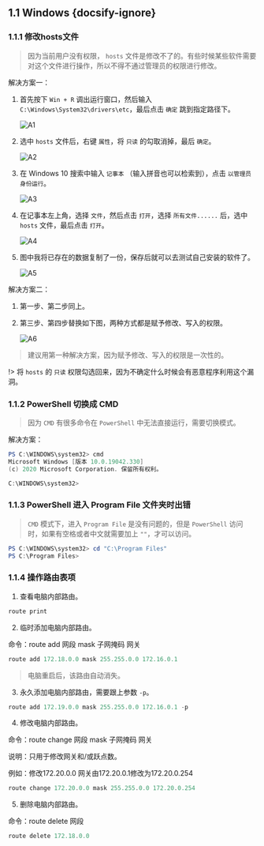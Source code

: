 ## 1.1 Windows {docsify-ignore}

### 1.1.1 修改hosts文件

> 因为当前用户没有权限， `hosts` 文件是修改不了的。有些时候某些软件需要对这个文件进行操作，所以不得不通过管理员的权限进行修改。

解决方案一：

1. 首先按下 `Win + R` 调出运行窗口，然后输入 `C:\Windows\System32\drivers\etc`，最后点击 `确定` 跳到指定路径下。

   ![A1](../images/A1.png)

2. 选中 `hosts` 文件后，右键 `属性`，将 `只读` 的勾取消掉，最后 `确定`。

   ![A2](../images/A2.png)

3. 在 Windows 10 搜索中输入 `记事本` （输入拼音也可以检索到），点击 `以管理员身份运行`。

   ![A3](../images/A3.png)

4. 在记事本左上角，选择 `文件`，然后点击 `打开`，选择 `所有文件......` 后，选中 `hosts` 文件，最后点击 `打开`。

   ![A4](../images/A4.png)

5. 图中我将已存在的数据复制了一份，保存后就可以去测试自己安装的软件了。

   ![A5](../images/A5.png)

解决方案二：

1. 第一步、第二步同上。

2. 第三步、第四步替换如下图，两种方式都是赋予修改、写入的权限。

   ![A6](../images/A6.png)

  > 建议用第一种解决方案，因为赋予修改、写入的权限是一次性的。

  !> 将 `hosts` 的 `只读` 权限勾选回来，因为不确定什么时候会有恶意程序利用这个漏洞。

### 1.1.2 PowerShell 切换成 CMD

> 因为 `CMD` 有很多命令在 `PowerShell` 中无法直接运行，需要切换模式。

解决方案：

```powershell
PS C:\WINDOWS\system32> cmd
Microsoft Windows [版本 10.0.19042.330]
(c) 2020 Microsoft Corporation. 保留所有权利。

C:\WINDOWS\system32>
```

### 1.1.3 PowerShell 进入 Program File 文件夹时出错

> `CMD` 模式下，进入 `Program File` 是没有问题的，但是 `PowerShell` 访问时，如果有空格或者中文就需要加上 `""`，才可以访问。

```powershell
PS C:\WINDOWS\system32> cd "C:\Program Files"
PS C:\Program Files>
```

### 1.1.4 操作路由表项

1. 查看电脑内部路由。

  ```powershell
  route print
  ```

2. 临时添加电脑内部路由。

  命令：route add 网段 mask 子网掩码 网关

  ```powershell
  route add 172.18.0.0 mask 255.255.0.0 172.16.0.1
  ```

  > 电脑重启后，该路由自动消失。

3. 永久添加电脑内部路由，需要跟上参数 `-p`。

  ```powershell
  route add 172.19.0.0 mask 255.255.0.0 172.16.0.1 -p
  ```

4. 修改电脑内部路由。

  命令：route change 网段 mask 子网掩码 网关

  说明：只用于修改网关和/或跃点数。

  例如：修改172.20.0.0 网关由172.20.0.1修改为172.20.0.254

  ```powershell
  route change 172.20.0.0 mask 255.255.0.0 172.20.0.254
  ```

5. 删除电脑内部路由。

  命令：route delete 网段

  ```powershell
  route delete 172.18.0.0
  ```